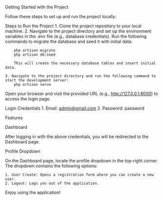 Getting Started with the Project

Follow these steps to set up and run the project locally:

Steps to Run the Project
	1. Clone the project repository to your local machine.
	2. Navigate to the project directory and set up the environment variables in the .env file (e.g., database credentials).
	Run the following commands to migrate the database and seed it with initial data:

		php artisan migrate  
		php artisan db:seed  
		
		This will create the necessary database tables and insert initial data.

	3. Navigate to the project directory and run the following command to start the development server:
		php artisan serve  

Open your browser and visit the provided URL (e.g., http://127.0.0.1:8000) to access the login page.

Login Credentials
	1. Email: admin@gmail.com
	2. Password: password

Features

Dashboard

After logging in with the above credentials, you will be redirected to the Dashboard page.

Profile Dropdown

On the Dashboard page, locate the profile dropdown in the top-right corner. The dropdown contains the following options:

	1. User Create: Opens a registration form where you can create a new user.
	2. Logout: Logs you out of the application.

Enjoy using the application!

